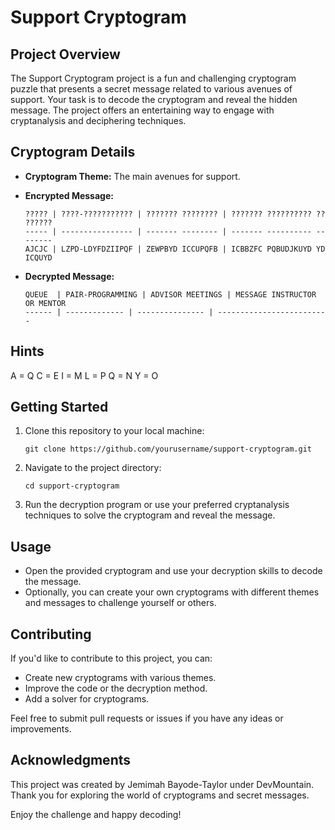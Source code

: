# Support Cryptogram

## Project Overview

The Support Cryptogram project is a fun and challenging cryptogram puzzle that presents a secret message related to various avenues of support. Your task is to decode the cryptogram and reveal the hidden message. The project offers an entertaining way to engage with cryptanalysis and deciphering techniques.

## Cryptogram Details

- **Cryptogram Theme:** The main avenues for support.
- **Encrypted Message:**
    ```
    ????? | ????-??????????? | ??????? ???????? | ??????? ?????????? ?? ??????
    ----- | ---------------- | ------- -------- | ------- ---------- -- ------
    AJCJC | LZPD-LDYFDZIIPQF | ZEWPBYD ICCUPQFB | ICBBZFC PQBUDJKUYD YD ICQUYD
    ```

- **Decrypted Message:**  
    ```
    QUEUE  | PAIR-PROGRAMMING | ADVISOR MEETINGS | MESSAGE INSTRUCTOR OR MENTOR
    ------ | ------------- | --------------- | -------------------------
    ```

## Hints
A = Q
C = E
I = M
L = P
Q = N
Y = O

## Getting Started

1. Clone this repository to your local machine:

   ```
   git clone https://github.com/yourusername/support-cryptogram.git
   ```

2. Navigate to the project directory:

   ```
   cd support-cryptogram
   ```

3. Run the decryption program or use your preferred cryptanalysis techniques to solve the cryptogram and reveal the message.

## Usage

- Open the provided cryptogram and use your decryption skills to decode the message.
- Optionally, you can create your own cryptograms with different themes and messages to challenge yourself or others.

## Contributing

If you'd like to contribute to this project, you can:

- Create new cryptograms with various themes.
- Improve the code or the decryption method.
- Add a solver for cryptograms.

Feel free to submit pull requests or issues if you have any ideas or improvements.

## Acknowledgments

This project was created by Jemimah Bayode-Taylor under DevMountain. Thank you for exploring the world of cryptograms and secret messages.

Enjoy the challenge and happy decoding!
